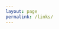 ```yaml
---
layout: page
permalink: /links/
---
```

<!-- [Calendar](https://calendar.google.com/calendar/render?pli=1#main_7){:target="_blank"}

[DevOps](http://devops.salesloft.com/){:target="_blank"}

[GitHub](https://github.com/pulls?utf8=%E2%9C%93&q=is%3Aopen+is%3Apr+label%3Abs){:target="_blank"}

[Gmail](https://gmail.com){:target="_blank"}

[Jira](https://salesloft.atlassian.net/secure/RapidBoard.jspa?rapidView=3&quickFilter=217){:target="_blank"}

[Okta](https://salesloft.okta.com/app/UserHome){:target="_blank"}

[QA](https://accounts.qasalesloft.com/sign_in){:target="_blank"}

[QA2](https://accounts2.qasalesloft.com/sign_in){:target="_blank"}

[Sumo](https://service.us2.sumologic.com/ui/bento.html#/workspace/default/search/view/600d6994_a887_6d39_3254_8ea35ee5bde5){:target="_blank"}

```
docker run -it --rm \
   --name dotfiles \
   -v /home/dewet/code:/home/dewet/code \
   -v $(dirname $SSH_AUTH_SOCK):$(dirname $SSH_AUTH_SOCK) \
   -v /var/run/docker.sock:/var/run/docker.sock \
   -e SSH_AUTH_SOCK=$SSH_AUTH_SOCK \
   -u dewet \
   registry.gitlab.com/dewetblomerus/dotfiles
```

`docker run -d --rm -v $(pwd):/srv/jekyll -p 80:4000 jekyll/jekyll jekyll serve --host=0.0.0.0` -->
